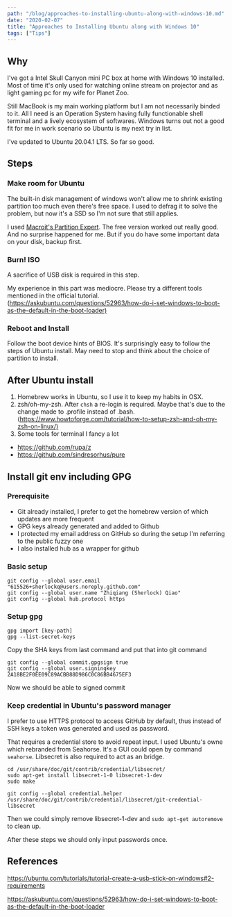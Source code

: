 ```yaml
---
path: "/blog/approaches-to-installing-ubuntu-along-with-windows-10.md"
date: "2020-02-07"
title: "Approaches to Installing Ubuntu along with Windows 10"
tags: ["Tips"]
---
```

## Why

I've got a Intel Skull Canyon mini PC box at home with Windows 10 installed. Most of time it's only used for watching online stream on projector and as light gaming pc for my wife for Planet Zoo.

Still MacBook is my main working platform but I am not necessarily binded to it. All I need is an Operation System having fully functionable shell terminal and a lively ecosystem of softwares. Windows turns out not a good fit for me in work scenario so Ubuntu is my next try in list.

I've updated to Ubuntu 20.04.1 LTS. So far so good. 

## Steps

### Make room for Ubuntu

The built-in disk management of windows won't allow me to shrink existing partition too much even there's free space. I used to defrag it to solve the problem, but now it's a SSD so I'm not sure that still applies.

I used [Macroit's Partition Expert](https://macrorit.com/partition-magic-manager/partition-expert-download.html). The free version worked out really good. And no surprise happened for me. But if you do have some important data on your disk, backup first.

### Burn! ISO

A sacrifice of USB disk is required in this step.

My experience in this part was mediocre. Please try a different tools mentioned in the official tutorial. (<https://askubuntu.com/questions/52963/how-do-i-set-windows-to-boot-as-the-default-in-the-boot-loader)>

### Reboot and Install

Follow the boot device hints of BIOS. It's surprisingly easy to follow the steps of Ubuntu install. May need to stop and think about the choice of partition to install.

## After Ubuntu install

1. Homebrew works in Ubuntu, so I use it to keep my habits in OSX.
2. zsh/oh-my-zsh. After `chsh` a re-login is required. Maybe that's due to the change made to .profile instead of .bash. (<https://www.howtoforge.com/tutorial/how-to-setup-zsh-and-oh-my-zsh-on-linux/)>
3. Some tools for terminal I fancy a lot

- <https://github.com/rupa/z>
- <https://github.com/sindresorhus/pure>

## Install git env including GPG

### Prerequisite

- Git already installed, I prefer to get the homebrew version of which updates are more frequent
- GPG keys already generated and added to Github
- I protected my email address on GitHub so during the setup I'm referring to the public fuzzy one
- I also installed hub as a wrapper for github

### Basic setup

```
git config --global user.email "615526+sherlockq@users.noreply.github.com"                                                    
git config --global user.name "Zhiqiang (Sherlock) Qiao"                                                                      
git config --global hub.protocol https                                                                                        
```

### Setup gpg

```
gpg import [key-path]
gpg --list-secret-keys 
```
Copy the SHA keys from last command and put that into git command

```
git config --global commit.gpgsign true                                                                                       
git config --global user.signingkey 2A18BE2F0EE09C89ACBB88D986C0C86BB4675EF3                         
```

Now we should be able to signed commit

### Keep credential in Ubuntu's password manager

I prefer to use HTTPS protocol to access GitHub by default, thus instead of SSH keys a token was generated and used as password.

That requires a credential store to avoid repeat input. I used Ubuntu's owne which rebranded from Seahorse. It's a GUI could open by command `seahorse`. Libsecret is also required to act as an bridge.

```
cd /usr/share/doc/git/contrib/credential/libsecret/
sudo apt-get install libsecret-1-0 libsecret-1-dev
sudo make

git config --global credential.helper /usr/share/doc/git/contrib/credential/libsecret/git-credential-libsecret
```

Then we could simply remove libsecret-1-dev and `sudo apt-get autoremove` to clean up.

After these steps we should only input passwords once.


## References

<https://ubuntu.com/tutorials/tutorial-create-a-usb-stick-on-windows#2-requirements>

<https://askubuntu.com/questions/52963/how-do-i-set-windows-to-boot-as-the-default-in-the-boot-loader>
